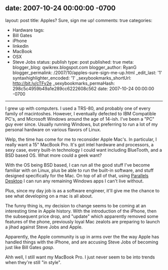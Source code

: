 date: 2007-10-24 00:00:00 -0700
---
layout: post
title: Apples? Sure, sign me up!
comments: true
categories:
- Hardware
tags:
- Bill Gates
- iPhone
- linkedin
- MacBook
- OSX
- Steve Jobs
status: publish
type: post
published: true
meta:
  blogger_blog: qwikrex.blogspot.com
  blogger_author: RyanG
  blogger_permalink: /2007/10/apples-sure-sign-me-up.html
  _edit_last: '1'
  syntaxhighlighter_encoded: '1'
  _sexybookmarks_shortUrl: http://bit.ly/cTFy2e
  _sexybookmarks_permaHash: 298c5c4959b49a1e289cc6222608c562
date: 2007-10-24 00:00:00 -0700
---
I grew up with computers.  I used a TRS-80, and probably one of every family of macintoshes.  However, I eventually defected to IBM Compatible PC's, and Microsoft Windows around the age of 14-ish.  I've been a "PC" guy ever since.  Usually running Windows, but preferring to run a lot of my personal hardware on various flavors of Linux.

Welp, the time has come for me to reconsider Apple Mac's.  In particular, I really want a 15" MacBook Pro.  It's got intel hardware and processors, a sexy case, every built-in technology I could want including BlueTooth, and a BSD based OS.  What more could a geek want?

With the OS being BSD based, I can run all the good stuff I've become familiar with on Linux, plus be able to run the built-in software, and stuff designed specifically for the Mac.  On top of all of that, using <a href="http://www.parallels.com/en/products/desktop/">Parallels Desktop</a> I can run any remaining Windows apps I can't live without.

Plus, since my day job is as a software engineer, it'll give me the chance to see what developing on a mac is all about.

The funny thing is, my decision to change seems to be coming at an interesting time in Apple history.  With the introduction of the iPhone, then the subsequent price drop, and "update" which apparently removed some features of the phone, previously loyal Mac zealots are preparing to launch a jihad against Steve Jobs and Apple.

Apparently, the Apple community is up in arms over the the way Apple has handled things with the iPhone, and are accusing Steve Jobs of becoming just like Bill Gates *gasp*.

Ahh well, I still want my MacBook Pro.  I just never seem to be into trends when they're still "in style".
